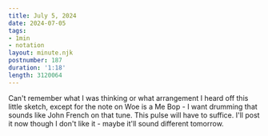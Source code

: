 ```yaml
---
title: July 5, 2024
date: 2024-07-05
tags:
- 1min
- notation
layout: minute.njk
postnumber: 187
duration: '1:18'
length: 3120064
---
```

Can't remember what I was thinking or what arrangement I heard off this little sketch, except for the note on Woe is a Me Bop - I want drumming that sounds like John French on that tune. This pulse will have to suffice. I'll post it now though I don't like it - maybe it'll sound different tomorrow. 